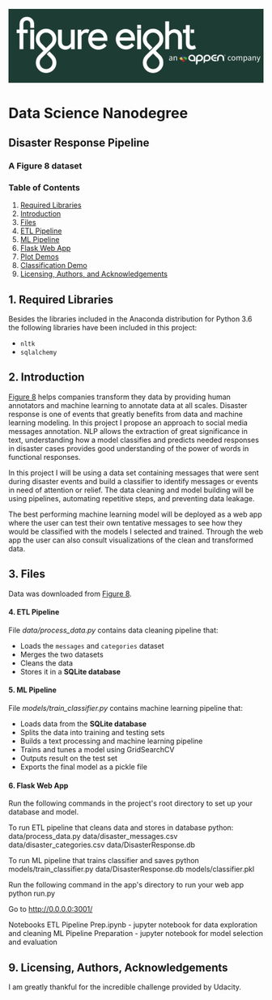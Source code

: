 ![fig8](https://github.com/sousablde/Disaster-Response-Pipeline/blob/master/Images/f8logo.PNG)

# Data Science Nanodegree
## Disaster Response Pipeline
### A Figure 8 dataset

### Table of Contents
1. [Required Libraries](#libraries)
2. [Introduction](#introduction)
3. [Files](#files)
4. [ETL Pipeline](#ETL)
5. [ML Pipeline](#ML)
6. [Flask Web App](#Flask)
7. [Plot Demos](#demo1)
8. [Classification Demo](#demo2)
9. [Licensing, Authors, and Acknowledgements](#licensing)


## 1. Required Libraries <a name="libraries"></a>
Besides the libraries included in the Anaconda distribution for Python 3.6 the following libraries have been included in this project:
* `nltk` 
* `sqlalchemy` 


## 2. Introduction <a name="introduction"></a>
[Figure 8](https://www.figure-eight.com/) helps companies transform they data by providing human annotators and machine learning to annotate data at all scales.
Disaster response is one of events that greatly benefits from data and machine learning modeling. In this project I propose an approach to social media messages annotation.
NLP allows the extraction of great significance in text, understanding how a model classifies and predicts needed responses in disaster cases provides good understanding of the power of words in functional responses.

In this project I will be using a data set containing messages that were sent during disaster events and build a classifier to identify messages or events in need of attention or relief.
The data cleaning and model building will be using pipelines, automating repetitive steps, and preventing data leakage.

The best performing machine learning model will be deployed as a web app where the user can test their own tentative messages to see how they would be classified with the models I selected and trained. 
Through the web app the user can also consult visualizations of the clean and transformed data.


## 3. Files <a name="files"></a>
Data was downloaded from [Figure 8](https://www.figure-eight.com/dataset/combined-disaster-response-data/).

#### 4. ETL Pipeline <a name="ETL"></a>

File _data/process_data.py_ contains data cleaning pipeline that:

- Loads the `messages` and `categories` dataset
- Merges the two datasets
- Cleans the data
- Stores it in a **SQLite database**

#### 5. ML Pipeline <a name="ML"></a>

File _models/train_classifier.py_ contains machine learning pipeline that:

- Loads data from the **SQLite database**
- Splits the data into training and testing sets
- Builds a text processing and machine learning pipeline
- Trains and tunes a model using GridSearchCV
- Outputs result on the test set
- Exports the final model as a pickle file

#### 6. Flask Web App <a name="Flask"></a>

Run the following commands in the project's root directory to set up your database and model.

To run ETL pipeline that cleans data and stores in database python:
data/process_data.py data/disaster_messages.csv data/disaster_categories.csv data/DisasterResponse.db 

To run ML pipeline that trains classifier and saves python 
models/train_classifier.py data/DisasterResponse.db models/classifier.pkl 

Run the following command in the app's directory to run your web app 
python run.py

Go to http://0.0.0.0:3001/

Notebooks
ETL Pipeline Prep.ipynb - jupyter notebook for data exploration and cleaning
ML Pipeline Preparation - jupyter notebook for model selection and evaluation



## 9. Licensing, Authors, Acknowledgements<a name="licensing"></a>
I am greatly thankful for the incredible challenge provided by Udacity.
